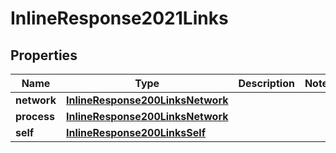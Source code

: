 
# InlineResponse2021Links

## Properties
Name | Type | Description | Notes
------------ | ------------- | ------------- | -------------
**network** | [**InlineResponse200LinksNetwork**](InlineResponse200LinksNetwork.md) |  | 
**process** | [**InlineResponse200LinksNetwork**](InlineResponse200LinksNetwork.md) |  | 
**self** | [**InlineResponse200LinksSelf**](InlineResponse200LinksSelf.md) |  | 



